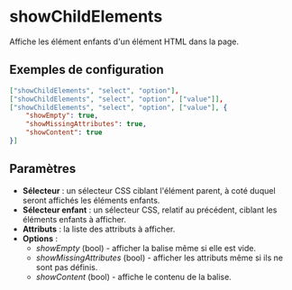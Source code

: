 # showChildElements

Affiche les élément enfants d'un élément HTML dans la page.

## Exemples de configuration

```json
["showChildElements", "select", "option"],
["showChildElements", "select", "option", ["value"]],
["showChildElements", "select", "option", ["value"], {
    "showEmpty": true,
    "showMissingAttributes": true,
    "showContent": true
}]
```

## Paramètres

* **Sélecteur** : un sélecteur CSS ciblant l'élément parent, à coté duquel seront affichés les éléments enfants.
* **Sélecteur enfant** : un sélecteur CSS, relatif au précédent, ciblant les éléments enfants à afficher.
* **Attributs** : la liste des attributs à afficher.
* **Options** : 
    - *showEmpty* (bool) - afficher la balise même si elle est vide.
    - *showMissingAttributes* (bool) - afficher les attributs même si ils ne sont pas définis.
    - *showContent* (bool) - affiche le contenu de la balise.
